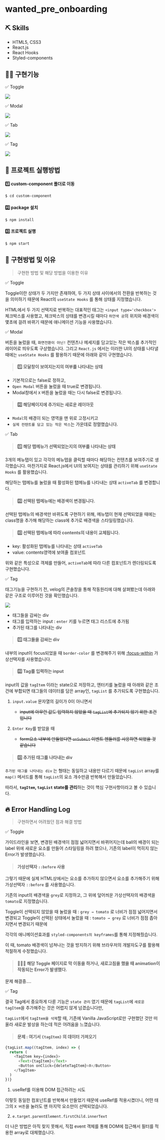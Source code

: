 # wanted_pre_onboarding

## ⛏ Skills

- HTML5, CSS3
- React.js
- React Hooks
- Styled-components

## 🧑‍🎨 구현기능

✅ Toggle

![](image/toggle.gif)

✅ Modal

![](image/modal.gif)

✅ Tab

![](image/tab.gif)

✅ Tag

![](image/tag.gif)

<!-- - AutoComplete
- ClickToEdit -->

## 🙆 프로젝트 실행방법

#### 1️⃣ custom-component 폴더로 이동

```
$ cd custom-component
```

#### 2️⃣ package 설치

```
$ npm install
```

#### 3️⃣ 프로젝트 실행

```
$ npm start
```

## 💬 구현방법 및 이유

> 구현한 방법 및 해당 방법을 이용한 이유

✅ Toggle

Toggle이란 상태가 두 가지만 존재하여, 두 가지 상태 사이에서의 전환을 반복하는 것을 의미하기 때문에 React의 `useState Hooks` 를 통해 상태를 지정했습니다.

HTML에서 두 가지 선택지로 반복하는 대표적인 태그는 `<input type='checkbox'>` 체크박스를 사용했고,
체크박스의 상태를 변경시킬 때마다 `하얀색 공`의 위치와 배경색이 몇초에 걸려 바뀌기 때문에 애니메이션 기능을 사용했습니다.

✅ Modal

버튼을 눌렀을 때, `화면전환이 아닌!` 컨텐츠나 메세지를 담고있는 작은 박스를 추가적인 레이어로 띄우도록 구상했습니다.
그리고 `React.js` 에서는 이러한 UI의 상태를 나타낼 때에는 `useState Hooks` 를 활용하기 때문에 아래와 같이 구현했습니다.

> #### 1️⃣ 모달창이 보여지는지의 여부를 나타내는 상태

- 기본적으로는 false로 정하고,
- `Open Modal` 버튼을 눌렀을 때 true로 변경됩니다.
- Modal창에서 `X` 버튼을 눌렀을 때는 다시 false로 변경됩니다.

> #### 2️⃣ 해당페이지에 추가되는 새로운 레이아웃

- `Modal`의 배경이 되는 영역을 맨 위로 고정시키고
- `실제 컨텐트를 담고 있는 작은 박스`는 가운데로 정렬했습니다.

✅ Tab

> #### 1️⃣ 해당 탭메뉴가 선택되었는지의 여부를 나타내는 상태

3개의 메뉴탭이 있고 각각의 메뉴탭을 클릭할 때마다 해당하는 컨텐츠를 보여주기로 생각했습니다.
마찬가지로 React.js에서 UI의 보여지는 상태를 관리하기 위해 `useState Hooks` 를 활용했습니다.

해당하는 탭메뉴를 눌렀을 때 활성화된 탭메뉴를 나타내는 상태 `activeTab` 를 변경합니다.

> #### 2️⃣ 선택된 탭메뉴에는 배경색이 변경됩니다.

선택된 탭메뉴의 배경색만 바뀌도록 구현하기 위해,
메뉴탭이 현재 선택되었을 때에는 class명을 추가해 해당하는 class에 추가로 배경색을 스타일링했습니다.

> #### 3️⃣ 선택된 탭메뉴에 따라 contents의 내용이 교체됩니다.

- key: 활성화된 탭메뉴를 나타내는 상태 `activeTab`
- value: contents영역에 보여줄 컴포넌트

위와 같은 특성으로 객체를 만들어, `activeTab`에 따라 다른 컴포넌트가 렌더링되도록 구현했습니다.

✅ Tag

태그기능을 구현하기 전, velog의 콘솔창을 통해 작동원리에 대해 살펴봤는데 아래와 같은 구조로 이루어진 것을 확인했습니다.

![](image/velog_tag.png)

- 태그들을 감싸는 div
- 태그를 입력하는 input : `enter` 키를 누르면 태그 리스트에 추가됨
- 추가된 태그를 나타내는 div 

> #### 1️⃣ 태그들을 감싸는 div

내부의 input이 focus되었을 때 `border-color` 를 변경해주기 위해 [:focus-within](https://developer.mozilla.org/ko/docs/Web/CSS/:focus-within) 가상선택자를 사용했습니다.

> #### 2️⃣ Tag를 입력하는 input

input의 값을 `tagItem` 이라는 state으로 저장하고,
엔터키를 눌렀을 때 아래와 같은 조건에 부합되면 태그들의 데이터를 담은 array인, `tagList` 를 추가되도록 구현했습니다.

1. `input.value` 문자열의 길이가 0이 아니면서
   - ~~input에 아무런 값도 입력하지 않았을 때 `tagList`에 추가되지 않기 위한 조건입니다~~

2. `Enter Key`를 받았을 때
   - ~~form요소 내부에 만들었다면 `onSubmit` 이벤트 헨들러를 사용하면 되었을 것 같습니다~~

> #### 3️⃣ 추가된 태그를 나타내는 div

`추가된 태그를 나타내는 div` 는 형태는 동일하고 내용만 다르기 때문에 `tagList` array를 `map()` 메서드를 통해 `tagList`의 요소 개수만큼 반복해서 만들었습니다.

따라서, **`tagItem`, `tagList` state를 관리**하는 것이 핵심 구현사항이라고 볼 수 있습니다.

## 🔥 Error Handling Log

> 구현하면서 어려웠던 점과 해결 방법

✅ Toggle 

가이드라인을 보면, 변경된 배경색이 점점 넓어지면서 바뀌어지는데
ball의 배경이 되는 label 위에 새로운 요소를 만들어 스타일링을 하려 했으나, 기존의 label이 먹히지 않는 Error가 발생했습니다.

> #### 가상선택자 `::before` 사용

그렇기 때문에 실제 HTML상에서는 요소를 추가하지 않으면서 요소를 추가해주기 위해 가상선택자 `::before` 를 사용했습니다.

기존의 input의 배경색을 `grey`로 지정하고,
그 위에 덮어씌운 가상선택자의 배경색을 `tomato`로 지정했습니다.

Toggle이 선택되지 않았을 때 눌렀을 때 : `grey → tomato` 로 너비가 점점 넓어지면서 변경되고
Toggle이 선택된 상태에서 눌렀을 때 : `tomato → grey` 로 너비가 점점 좁아지면서 변경되기 때문에

각각의 애니메이션효과를 `styled-components의 keyframes`를 통해 지정해줬습니다.

이 때, tomato 배경색이 넘쳐나는 것을 방지하기 위해 브라우저의 개발자도구를 활용해 적절하게 수정했습니다.

> #### 🤔🤔🤔 해당 Toggle 페이지로 막 이동을 하거나, 새로고침을 했을 때 animation이 작동되는 Error가 발생했다.

문제 해결중....

✅ Tag

결국 Tag에서 중요하게 다룬 기능은 `state 관리` 였기 때문에 `tagList`에 `새로운 tagItem`을 추가해주는 것은 어렵지 않게 넘겼습니다만,

`tagList`에서 `tagItem을 삭제`할 때, 기존에 Vanilla JavaScript로만 구현했던 것만 떠올라 새로운 발상을 하는데 적은 어려움을 느꼈습니다.

> #### 문제 : 여기서 `{tagItem}` 의 데이터 가져오기

```js
{tagList.map((tagItem, index) => {
  return (
    <TagItem key={index}>
      <Text>{tagItem}</Text>
      <Button onClick={deleteTagItem}>X</Button>
    </TagItem>
  )
})}
```

1. useRef를 이용해 DOM 접근하려는 시도

이렇듯 동일한 컴포넌트를 반복해서 만들었기 때문에 
useRef를 적용시켰더니, 어떤 태그의 `X 버튼`을 눌러도 맨 마지막 요소만이 선택되었습니다.

2. `e.target.parentElement.firstChild.innerText`

더 나은 방법은 아직 찾지 못해서, 직접 event 객체를 통해 DOM에 접근해서 필터를 적용한 array로 대체했습니다.